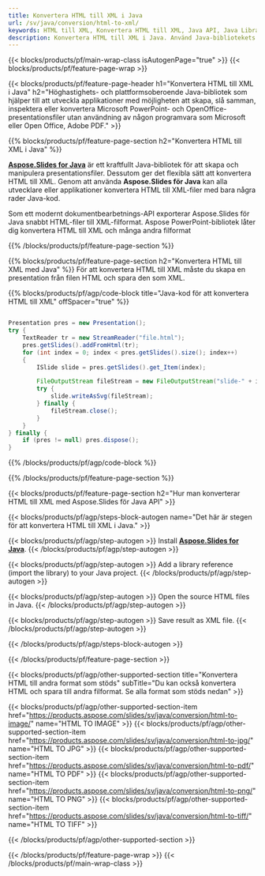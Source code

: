 ```yaml
---
title: Konvertera HTML till XML i Java
url: /sv/java/conversion/html-to-xml/
keywords: HTML till XML, Konvertera HTML till XML, Java API, Java Library, HTML, XML
description: Konvertera HTML till XML i Java. Använd Java-bibliotekets API för att konvertera HTML-filer till XMLs
---
```


{{< blocks/products/pf/main-wrap-class isAutogenPage="true" >}}
{{< blocks/products/pf/feature-page-wrap >}}

{{< blocks/products/pf/feature-page-header h1="Konvertera HTML till XML i Java" h2="Höghastighets- och plattformsoberoende Java-bibliotek som hjälper till att utveckla applikationer med möjligheten att skapa, slå samman, inspektera eller konvertera Microsoft PowerPoint- och OpenOffice-presentationsfiler utan användning av någon programvara som Microsoft eller Open Office, Adobe PDF." >}}

{{% blocks/products/pf/feature-page-section h2="Konvertera HTML till XML i Java" %}}

[**Aspose.Slides for Java**](https://products.aspose.com/slides/sv/java/) är ett kraftfullt Java-bibliotek för att skapa och manipulera presentationsfiler. Dessutom ger det flexibla sätt att konvertera HTML till XML. Genom att använda **Aspose.Slides för Java** kan alla utvecklare eller applikationer konvertera HTML till XML-filer med bara några rader Java-kod.

Som ett modernt dokumentbearbetnings-API exporterar Aspose.Slides för Java snabbt HTML-filer till XML-filformat. Aspose PowerPoint-bibliotek låter dig konvertera HTML till XML och många andra filformat

{{% /blocks/products/pf/feature-page-section %}}

{{% blocks/products/pf/feature-page-section  h2="Konvertera HTML till XML med Java" %}}
För att konvertera HTML till XML måste du skapa en presentation från filen HTML och spara den som XML.

{{% blocks/products/pf/agp/code-block title="Java-kod för att konvertera HTML till XML" offSpacer="true" %}}

```java

Presentation pres = new Presentation();
try {
    TextReader tr = new StreamReader("file.html");
    pres.getSlides().addFromHtml(tr);
    for (int index = 0; index < pres.getSlides().size(); index++)
    {
        ISlide slide = pres.getSlides().get_Item(index);

        FileOutputStream fileStream = new FileOutputStream("slide-" + index + ".xml");
        try {
            slide.writeAsSvg(fileStream);
        } finally {
            fileStream.close();
        }
    }
} finally {
    if (pres != null) pres.dispose();
}
```


{{% /blocks/products/pf/agp/code-block %}}

{{% /blocks/products/pf/feature-page-section %}}

{{< blocks/products/pf/feature-page-section  h2="Hur man konverterar HTML till XML med Aspose.Slides för Java API" >}}

{{< blocks/products/pf/agp/steps-block-autogen name="Det här är stegen för att konvertera HTML till XML i Java." >}}

{{< blocks/products/pf/agp/step-autogen >}}
Install [**Aspose.Slides for Java**](https://products.aspose.com/slides/sv/java/).
{{< /blocks/products/pf/agp/step-autogen >}}

{{< blocks/products/pf/agp/step-autogen >}}
Add a library reference (import the library) to your Java project.
{{< /blocks/products/pf/agp/step-autogen >}}

{{< blocks/products/pf/agp/step-autogen >}}
Open the source HTML files in Java.
{{< /blocks/products/pf/agp/step-autogen >}}

{{< blocks/products/pf/agp/step-autogen >}}
Save result as XML file.
{{< /blocks/products/pf/agp/step-autogen >}}

{{< /blocks/products/pf/agp/steps-block-autogen >}}

{{< /blocks/products/pf/feature-page-section >}}

{{< blocks/products/pf/agp/other-supported-section title="Konvertera HTML till andra format som stöds" subTitle="Du kan också konvertera HTML och spara till andra filformat. Se alla format som stöds nedan" >}}

{{< blocks/products/pf/agp/other-supported-section-item href="https://products.aspose.com/slides/sv/java/conversion/html-to-image/" name="HTML TO IMAGE" >}}
{{< blocks/products/pf/agp/other-supported-section-item href="https://products.aspose.com/slides/sv/java/conversion/html-to-jpg/" name="HTML TO JPG" >}}
{{< blocks/products/pf/agp/other-supported-section-item href="https://products.aspose.com/slides/sv/java/conversion/html-to-pdf/" name="HTML TO PDF" >}}
{{< blocks/products/pf/agp/other-supported-section-item href="https://products.aspose.com/slides/sv/java/conversion/html-to-png/" name="HTML TO PNG" >}}
{{< blocks/products/pf/agp/other-supported-section-item href="https://products.aspose.com/slides/sv/java/conversion/html-to-tiff/" name="HTML TO TIFF" >}}


{{< /blocks/products/pf/agp/other-supported-section >}}

{{< /blocks/products/pf/feature-page-wrap >}}
{{< /blocks/products/pf/main-wrap-class >}}